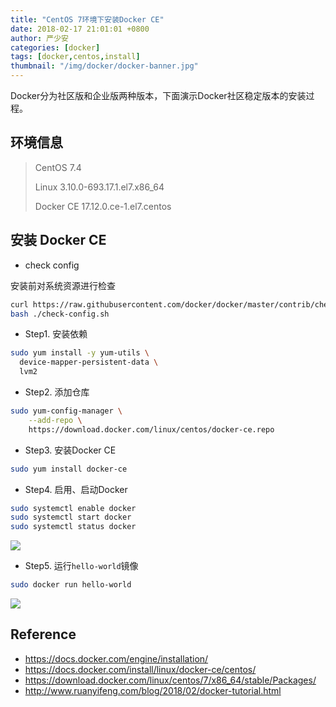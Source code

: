 ```yaml
---
title: "CentOS 7环境下安装Docker CE"
date: 2018-02-17 21:01:01 +0800
author: 严少安
categories: [docker]
tags: [docker,centos,install]
thumbnail: "/img/docker/docker-banner.jpg"
---
```


Docker分为社区版和企业版两种版本，下面演示Docker社区稳定版本的安装过程。

## 环境信息

> CentOS 7.4
>
> Linux 3.10.0-693.17.1.el7.x86_64 
>
> Docker CE 17.12.0.ce-1.el7.centos

## 安装 Docker CE

- check config

安装前对系统资源进行检查
```bash
curl https://raw.githubusercontent.com/docker/docker/master/contrib/check-config.sh > check-config.sh
bash ./check-config.sh
```

- Step1. 安装依赖

```bash
sudo yum install -y yum-utils \
  device-mapper-persistent-data \
  lvm2
```

- Step2. 添加仓库

```bash
sudo yum-config-manager \
    --add-repo \
    https://download.docker.com/linux/centos/docker-ce.repo
```

- Step3. 安装Docker CE

```bash
sudo yum install docker-ce
```

- Step4. 启用、启动Docker

```bash
sudo systemctl enable docker
sudo systemctl start docker
sudo systemctl status docker
```

![](a5-img-01.png)

- Step5. 运行`hello-world`镜像

```bash
sudo docker run hello-world
```

![](a5-img-02.png)


## Reference

- https://docs.docker.com/engine/installation/
- https://docs.docker.com/install/linux/docker-ce/centos/
- https://download.docker.com/linux/centos/7/x86_64/stable/Packages/
- http://www.ruanyifeng.com/blog/2018/02/docker-tutorial.html

